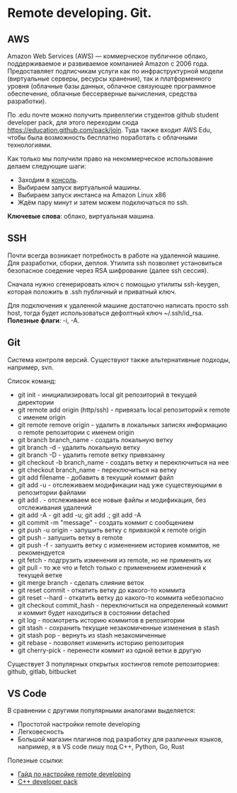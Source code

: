 # Remote developing. Git.
## AWS

Amazon Web Services (AWS) — коммерческое публичное облако, поддерживаемое и развиваемое компанией Amazon с 2006 года. Предоставляет подписчикам услуги как по инфраструктурной модели (виртуальные серверы, ресурсы хранения), так и платформенного уровня (облачные базы данных, облачное связующее программное обеспечение, облачные бессерверные вычисления, средства разработки).

По .edu почте можно получить привеллегии студентов github student developer pack, для этого переходим сюда https://education.github.com/pack/join. Туда также входит AWS Edu, чтобы была возможность бесплатно поработать с облачными технологиями.

Как только мы получили право на некоммерческое использование делаем следующие шаги:
* Заходим в [консоль](https://us-east-2.console.aws.amazon.com/console).
* Выбираем запуск виртуальной машины.
* Выбираем запуск инстанса на Amazon Linux x86
* Ждём пару минут и затем можем подключаться по ssh.

**Ключевые слова**: облако, виртуальная машина.

## SSH

Почти всегда возникает потребность в работе на удаленной машине. Для разработки, сборки, деплоя.
Утилита ssh позволяет установиться безопасное соедение через RSA шифрование (далее ssh сессия).

Сначала нужно сгенерировать ключ с помощью утилиты ssh-keygen, которая положить в .ssh публичный и приватный ключ.

Для подключения к удаленной машине достаточно написать просто ssh host, тогда будет использоваться дефолтный ключ ~/.ssh/id_rsa. **Полезные флаги**: -i, -A.

## Git

Система контроля версий. Существуют также альтернативные подходы, например, svn.

Список команд:
* git init - инициализировать local git репозиторий в текущей директории
* git remote add origin (http/ssh) - привязать local репозиторий к remote с именем origin
* git remote remove origin - удалить в локальных записях информацию о remote репозитории с именем origin
* git branch branch_name - создать локальную ветку
* git branch -d - удалить локальную ветку
* git branch -D - удалить remote ветку привязанну
* git checkout -b branch_name - создать ветку и переключиться на нее
* git checkout branch_name - переключиться на ветку
* git add filename - добавить в текущий коммит файл
* git add -u - отслеживаем модификации над уже существующими в репозитории файлами
* git add . - отслеживаем все новые файлы и модификация, без отслеживания удалений
* git add -A - git add -u; git add .; git add -A
* git commit -m "message" - создать коммит с сообщением
* git push -u origin - запушить ветку с привязкой к remote origin 
* git push - запушить ветку в remote
* git push -f - запушить ветку с изменением историев коммитов, не рекомендуется
* git fetch - подгрузить изменения из remote, но не применять их
* git pull - то же что и fetch только с применением изменений к текущей ветке
* git merge branch - сделать слияние веток
* git reset commit - откатить ветку до какого-то коммита
* git reset --hard - откатить ветку до какого-то коммита небезопасно
* git checkout commit_hash - переключиться на определенный коммит и коммит будет находиться в состоянии detached
* git log - посмотреть историю коммитов в репозитории
* git stash - сохранить текущие незакомиченные изменения в stash
* git stash pop - вернуть из stash незакомиченные 
* git rebase - позволяет изменить историю репозитория
* git cherry-pick - перенести коммит из одной ветки в другую

Существует 3 популярных открытых хостингов remote репозиториев: github, gitlab, bitbucket

## VS Code

В сравнении с другими популярными аналогами выделяется:
* Простотой настройки remote developing
* Легковесность
* Большой магазин плагинов под разработку для различных языков, например, я в VS code пишу под C++, Python, Go, Rust

Полезные ссылки: 
* [Гайд по настройке remote developing](https://code.visualstudio.com/docs/remote/remote-overview)
* [C++ developer pack](https://marketplace.visualstudio.com/items?itemName=ms-vscode.cpptools-extension-pack)